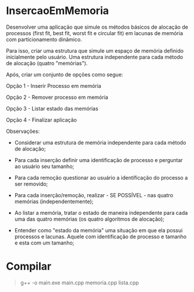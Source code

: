 # InsercaoEmMemoria

Desenvolver uma aplicação que simule os métodos básicos de alocação de processos (first fit, best fit, worst fit e circular fit) em lacunas de memória com particionamento dinâmico.

Para isso, criar uma estrutura que simule um espaço de memória definido inicialmente pelo usuário. Uma estrutura independente para cada método de alocação (quatro "memórias").

Após, criar um conjunto de opções como segue:

Opção 1 - Inserir Processo em memória

Opção 2 - Remover processo em memória

Opção 3 - Listar estado das memórias

Opção 4 - Finalizar aplicação

Observações:

- Considerar uma estrutura de memória independente para cada método de alocação;

- Para cada inserção definir uma identificação de processo e perguntar ao usuário seu tamanho;

- Para cada remoção questionar ao usuário a identificação do processo a ser removido;

- Para cada inserção/remoção, realizar - SE POSSÍVEL - nas quatro memórias 
(independentemente);

- Ao listar a memória, tratar o estado de maneira independente para cada uma das quatro memórias 
(os quatro algoritmos de alocação);

- Entender como "estado da memória" uma situação em que ela possui processos e lacunas. 
Aquele com identificação de processo e tamanho e esta com um tamanho;
	

# Compilar

>g++ -o main.exe main.cpp  memoria.cpp lista.cpp
